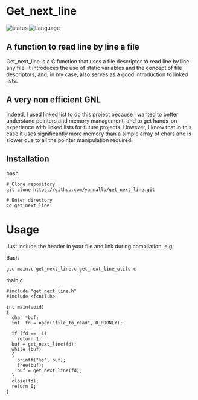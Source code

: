 # Get_next_line

![status](https://img.shields.io/badge/status-finished-success)
![Language](https://img.shields.io/badge/language-C-blue)

## A function to read line by line a file

Get_next_line is a C function that uses a file descriptor to read line by line any file. It introduces the use of static variables and the concept of file descriptors, and, in my case, also serves as a good introduction to linked lists.

## A very non efficient GNL

Indeed, I used linked list to do this project because I wanted to better understand pointers and memory management, and to get hands-on experience with linked lists for future projects. However, I know that in this case it uses significantly more memory than a simple array of chars and is slower due to all the pointer manipulation required.

## Installation

bash
```
# Clone repository
git clone https://github.com/yannallo/get_next_line.git

# Enter directory
cd get_next_line
```

# Usage

Just include the header in your file and link during compilation.
e.g:

Bash
```
gcc main.c get_next_line.c get_next_line_utils.c
```

main.c
```
#include "get_next_line.h"
#include <fcntl.h>

int main(void)
{
  char *buf;
  int  fd = open("file_to_read", O_RDONLY);

  if (fd == -1)
    return 1;
  buf = get_next_line(fd);
  while (buf)
  {
    printf("%s", buf);
    free(buf);
    buf = get_next_line(fd);
  }
  close(fd);
  return 0;
}
